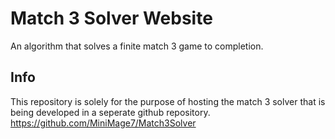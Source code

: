 # Match 3 Solver Website
An algorithm that solves a finite match 3 game to completion.

## Info
This repository is solely for the purpose of hosting the match 3 solver that is being developed in a seperate github repository. https://github.com/MiniMage7/Match3Solver